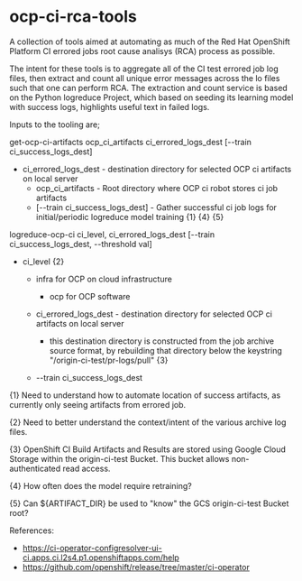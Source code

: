 # ocp-ci-rca-tools

A collection of tools aimed at automating as much of the Red Hat OpenShift Platform CI errored jobs root cause analisys (RCA) process as possible.

The intent for these tools is to aggregate all of the CI test errored job log files, then extract and count all unique error messages across the lo files such that one can perform RCA.  The extraction and count service is based on the Python logreduce Project, which based on seeding its learning model with success logs, highlights useful text in failed logs.

Inputs to the tooling are;

get-ocp-ci-artifacts  ocp_ci_artifacts ci_errored_logs_dest [--train ci_success_logs_dest]

- ci_errored_logs_dest - destination directory for selected OCP ci artifacts on local server
  - ocp_ci_artifacts - Root directory where OCP ci robot stores ci job artifacts
  - [--train ci_success_logs_dest] - Gather successful ci job logs for initial/periodic logreduce model training {1} {4} {5}
  
logreduce-ocp-ci ci_level, ci_errored_logs_dest [--train ci_success_logs_dest, --threshold val]

- ci_level {2}
  - infra for OCP on cloud infrastructure
    - ocp for OCP software
  - ci_errored_logs_dest - destination directory for selected OCP ci artifacts on local server
    - this destination directory is constructed from the job archive source format, by rebuilding that directory below the keystring "/origin-ci-test/pr-logs/pull" {3}

  - --train ci_success_logs_dest

{1} Need to understand how to automate location of success artifacts, as currently only seeing artifacts from errored job.

{2} Need to better understand the context/intent of the various archive log files.

{3} OpenShift CI Build Artifacts and Results are stored using Google Cloud Storage within the origin-ci-test Bucket. This bucket allows non-authenticated read access.

{4} How often does the model require retraining?

{5} Can ${ARTIFACT_DIR} be used to "know" the GCS origin-ci-test Bucket root?

References:

- <https://ci-operator-configresolver-ui-ci.apps.ci.l2s4.p1.openshiftapps.com/help>
- <https://github.com/openshift/release/tree/master/ci-operator>
